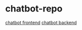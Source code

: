 # chatbot-repo

[chatbot frontend](https://github.com/Marsh-bp/chatbot)
[chatbot backend](https://github.com/Marsh-bp/chatbot-backend)
